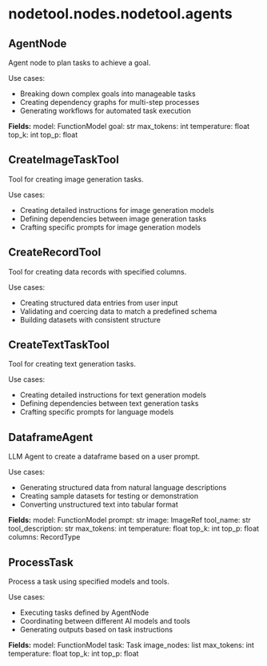 # nodetool.nodes.nodetool.agents

## AgentNode

Agent node to plan tasks to achieve a goal.

Use cases:
- Breaking down complex goals into manageable tasks
- Creating dependency graphs for multi-step processes
- Generating workflows for automated task execution

**Fields:**
model: FunctionModel
goal: str
max_tokens: int
temperature: float
top_k: int
top_p: float

## CreateImageTaskTool

Tool for creating image generation tasks.

Use cases:
- Creating detailed instructions for image generation models
- Defining dependencies between image generation tasks
- Crafting specific prompts for image generation models

## CreateRecordTool

Tool for creating data records with specified columns.

Use cases:
- Creating structured data entries from user input
- Validating and coercing data to match a predefined schema
- Building datasets with consistent structure

## CreateTextTaskTool

Tool for creating text generation tasks.

Use cases:
- Creating detailed instructions for text generation models
- Defining dependencies between text generation tasks
- Crafting specific prompts for language models

## DataframeAgent

LLM Agent to create a dataframe based on a user prompt.

Use cases:
- Generating structured data from natural language descriptions
- Creating sample datasets for testing or demonstration
- Converting unstructured text into tabular format

**Fields:**
model: FunctionModel
prompt: str
image: ImageRef
tool_name: str
tool_description: str
max_tokens: int
temperature: float
top_k: int
top_p: float
columns: RecordType

## ProcessTask

Process a task using specified models and tools.

Use cases:
- Executing tasks defined by AgentNode
- Coordinating between different AI models and tools
- Generating outputs based on task instructions

**Fields:**
model: FunctionModel
task: Task
image_nodes: list
max_tokens: int
temperature: float
top_k: int
top_p: float

